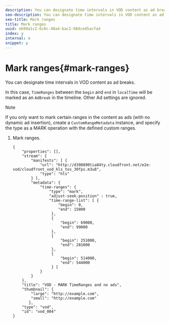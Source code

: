```yaml
---
description: You can designate time intervals in VOD content as ad breaks.
seo-description: You can designate time intervals in VOD content as ad breaks.
seo-title: Mark ranges
title: Mark ranges
uuid: eb99a1c2-6c0c-40a4-bac2-98dce45acfad
index: y
internal: n
snippet: y
---
```


# Mark ranges{#mark-ranges}

You can designate time intervals in VOD content as ad breaks.

In this case, `TimeRanges` between the `begin` and `end` in `localTime` will be marked as an `AdBreak` in the timeline. Other Ad settings are ignored.

>[!NOTE]
>
>If you only want to mark certain ranges in the content as ads (with no dynamic ad insertion), create a `CustomRangeMetadata` instance, and specify the type as a MARK operation with the defined custom ranges.

1. Mark ranges.

   ```
   {   
       "properties": [],
       "stream": {
           "manifests": [ {
               "url": "http://d398890tia84ty.cloudfront.net/e2e-vod/cloudfront_vod_hls_tos_30fps.m3u8",
               "type": "hls"
           } ],
           "metadata": {
               "time-ranges": {
                   "type": "mark",
                   "adjust-seek-position" : true,   
                   "time-range-list": [ {
                       "begin": 0,
                       "end": 15000
                    },
                    {
                        "begin": 69000,
                        "end": 99000
                    },
                    {
                        "begin": 251000,
                        "end": 281000
                    },
                    {
                        "begin": 514000,
                        "end": 544000
                    } ]
               }
           }           
       },   
       "title": "VOD - MARK TimeRanges and no ads",
       "thumbnail": {
           "large": "http://example.com",
           "small": "http://example.com"
          },
       "type": "vod",
       "id": "vod_004"
   }
   
   ```

